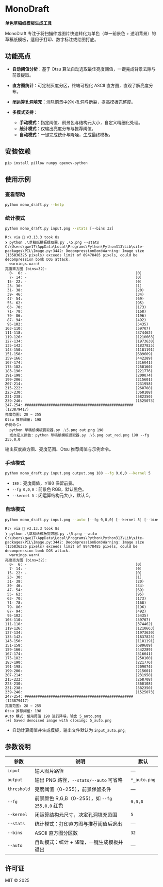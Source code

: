 # MonoDraft

**单色草稿纸模板生成工具**

MonoDraft 专注于将扫描件或图片快速转化为单色（单一前景色 + 透明背景）的草稿纸模板，适用于打印、数字标注或绘图打底。

## 功能亮点

* **自动阈值分析**：基于 Otsu 算法自动选取最佳亮度阈值，一键完成背景去除与前景提取。
* **直方图统计**：可定制灰度分区，终端可视化 ASCII 直方图，直观了解亮度分布。
* **闭运算孔洞填充**：消除前景中的小孔洞与断裂，提高模板完整度。
* **多模式支持**：

  * **手动模式**：指定阈值、前景色与结构元大小，自定义精细化处理。
  * **统计模式**：仅输出亮度分布与推荐阈值。
  * **自动模式**：一键完成统计与降噪，生成最终模板。

## 安装依赖

```bash
pip install pillow numpy opencv-python
```

## 使用示例

### 查看帮助

```bash
python mono_draft.py --help
```

### 统计模式

```bash
python mono_draft.py input.png --stats [--bins 32]
```
```pwsh
R:\ via 🐍 v3.13.3 took 8s
❯ python .\草稿纸模板提取器.py .\5.png --stats
C:\Users\qwe17\AppData\Local\Programs\Python\Python313\Lib\site-packages\PIL\Image.py:3442: DecompressionBombWarning: Image size (135836325 pixels) exceeds limit of 89478485 pixels, could be decompression bomb DOS attack.
  warnings.warn(
亮度直方图 (bins=32):
  0-  6: -                                                  (0)
  7- 14: -                                                  (0)
 15- 22: -                                                  (0)
 23- 30:                                                    (1)
 31- 38:                                                    (20)
 39- 46:                                                    (34)
 47- 54:                                                    (69)
 55- 62:                                                    (95)
 63- 70:                                                    (173)
 71- 78:                                                    (168)
 79- 86:                                                    (196)
 87- 94:                                                    (492)
 95-102:                                                    (5435)
103-110:                                                    (59707)
111-118:                                                    (374462)
119-126:                                                    (1210663)
127-134:                                                    (1973630)
135-142:                                                    (1837825)
143-150:                                                    (1181191)
151-158:                                                    (689609)
159-166:                                                    (442289)
167-174:                                                    (316041)
175-182:                                                    (250160)
183-190:                                                    (221776)
191-198:                                                    (209074)
199-206:                                                    (215601)
207-214:                                                    (231958)
215-222:                                                    (268708)
223-230:                                                    (360108)
231-238:                                                    (582350)
239-246:                                                    (1525073)
247-254: ################################################## (123879417)
亮度范围: 28 ~ 255
Otsu 推荐阈值: 198
示例命令:
  python 草稿纸模板提取器.py .\5.png out.png 198
  或自定义颜色: python 草稿纸模板提取器.py .\5.png out_red.png 198 --fg 255,0,0
```

输出灰度直方图、亮度范围、Otsu 推荐阈值与示例命令。

### 手动模式

```bash
python mono_draft.py input.png output.png 180 --fg 0,0,0 --kernel 5
```

* `180`：亮度阈值，≤180 保留前景。
* `--fg 0,0,0`：前景色 RGB，默认黑色。
* `--kernel 5`：闭运算结构元大小，默认 5。

### 自动模式

```bash
python mono_draft.py input.png --auto [--fg 0,0,0] [--kernel 5] [--bins 32]
```
```pwsh
R:\ via 🐍 v3.13.3 took 8s
❯ python .\草稿纸模板提取器.py .\5.png --auto
C:\Users\qwe17\AppData\Local\Programs\Python\Python313\Lib\site-packages\PIL\Image.py:3442: DecompressionBombWarning: Image size (135836325 pixels) exceeds limit of 89478485 pixels, could be decompression bomb DOS attack.
  warnings.warn(
亮度直方图 (bins=32):
  0-  6: -                                                  (0)
  7- 14: -                                                  (0)
 15- 22: -                                                  (0)
 23- 30:                                                    (1)
 31- 38:                                                    (20)
 39- 46:                                                    (34)
 47- 54:                                                    (69)
 55- 62:                                                    (95)
 63- 70:                                                    (173)
 71- 78:                                                    (168)
 79- 86:                                                    (196)
 87- 94:                                                    (492)
 95-102:                                                    (5435)
103-110:                                                    (59707)
111-118:                                                    (374462)
119-126:                                                    (1210663)
127-134:                                                    (1973630)
135-142:                                                    (1837825)
143-150:                                                    (1181191)
151-158:                                                    (689609)
159-166:                                                    (442289)
167-174:                                                    (316041)
175-182:                                                    (250160)
183-190:                                                    (221776)
191-198:                                                    (209074)
199-206:                                                    (215601)
207-214:                                                    (231958)
215-222:                                                    (268708)
223-230:                                                    (360108)
231-238:                                                    (582350)
239-246:                                                    (1525073)
247-254: ################################################## (123879417)
亮度范围: 28 ~ 255
Otsu 推荐阈值: 198
Auto 模式：使用阈值 198 进行降噪，输出 5_auto.png
[+] Saved denoised image with closing: 5_auto.png
```

* 自动计算阈值并生成模板，输出文件默认为 `input_auto.png`。

## 参数说明

| 参数          | 说明                                    | 默认           |
| ----------- | ------------------------------------- | ------------ |
| `input`     | 输入图片路径                                | —            |
| `output`    | 输出 PNG 路径，`--stats/--auto` 可省略        | `*_auto.png` |
| `threshold` | 亮度阈值（0-255），前景保留条件                    | —            |
| `--fg`      | 前景颜色 R,G,B（0-255），如 `--fg 255,0,0` 红色 | `0,0,0`      |
| `--kernel`  | 闭运算结构元尺寸，决定孔洞填充范围                     | `5`          |
| `--stats`   | 统计模式：打印直方图与推荐阈值后退出                    | —            |
| `--bins`    | ASCII 直方图分区数                          | `32`         |
| `--auto`    | 自动模式：统计 + 降噪，一键生成模板并退出                | —            |

## 许可证

MIT © 2025
